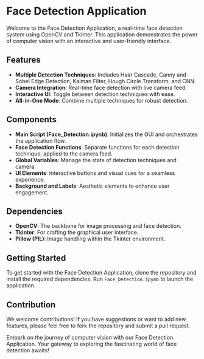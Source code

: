 # Face Detection Application

Welcome to the Face Detection Application, a real-time face detection system using OpenCV and Tkinter. This application demonstrates the power of computer vision with an interactive and user-friendly interface.

## Features

- **Multiple Detection Techniques**: Includes Haar Cascade, Canny and Sobel Edge Detection, Kalman Filter, Hough Circle Transform, and CNN.
- **Camera Integration**: Real-time face detection with live camera feed.
- **Interactive UI**: Toggle between detection techniques with ease.
- **All-in-One Mode**: Combine multiple techniques for robust detection.

## Components

- **Main Script (Face_Detection.ipynb)**: Initializes the GUI and orchestrates the application flow.
- **Face Detection Functions**: Separate functions for each detection technique, applied to the camera feed.
- **Global Variables**: Manage the state of detection techniques and camera.
- **UI Elements**: Interactive buttons and visual cues for a seamless experience.
- **Background and Labels**: Aesthetic elements to enhance user engagement.

## Dependencies

- **OpenCV**: The backbone for image processing and face detection.
- **Tkinter**: For crafting the graphical user interface.
- **Pillow (PIL)**: Image handling within the Tkinter environment.

## Getting Started

To get started with the Face Detection Application, clone the repository and install the required dependencies. Run `Face_Detection.ipynb` to launch the application.

## Contribution

We welcome contributions! If you have suggestions or want to add new features, please feel free to fork the repository and submit a pull request.

Embark on the journey of computer vision with our Face Detection Application. Your gateway to exploring the fascinating world of face detection awaits!
